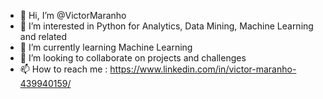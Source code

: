 - 👋 Hi, I’m @VictorMaranho
- 👀 I’m interested in Python for Analytics, Data Mining, Machine Learning and related
- 🌱 I’m currently learning Machine Learning
- 💞️ I’m looking to collaborate on projects and challenges
- 📫 How to reach me :
https://www.linkedin.com/in/victor-maranho-439940159/

